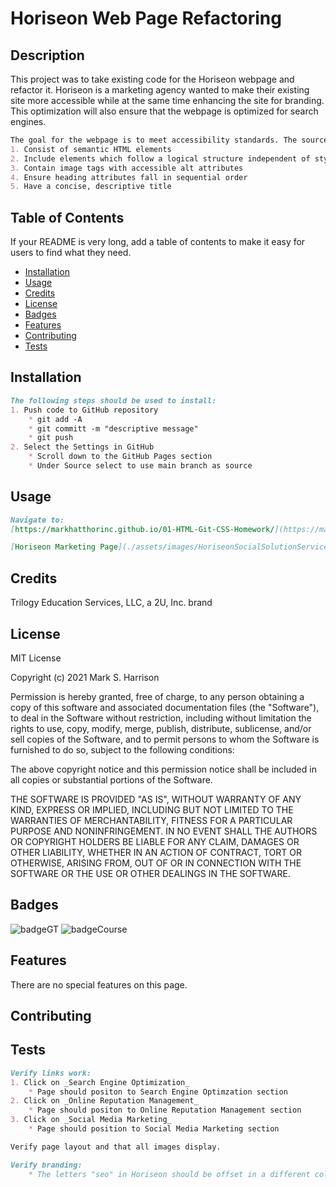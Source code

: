 # Horiseon Web Page Refactoring

## Description

This project was to take existing code for the Horiseon webpage and refactor it. Horiseon is a marketing agency wanted to make their existing site more accessible while at the same time enhancing the site for branding. This optimization will also ensure that the webpage is optimized for search engines.

```md
The goal for the webpage is to meet accessibility standards. The source code should:
1. Consist of semantic HTML elements
2. Include elements which follow a logical structure independent of styling and positioning
3. Contain image tags with accessible alt attributes
4. Ensure heading attributes fall in sequential order
5. Have a concise, descriptive title
```
## Table of Contents

If your README is very long, add a table of contents to make it easy for users to find what they need.

* [Installation](#installation)
* [Usage](#usage)
* [Credits](#credits)
* [License](#license)
* [Badges](#badges)
* [Features](#features)
* [Contributing](#contributing)
* [Tests](#tests)


## Installation

```md
The following steps should be used to install:
1. Push code to GitHub repository
    * git add -A
    * git committ -m "descriptive message"
    * git push
2. Select the Settings in GitHub
    * Scroll down to the GitHub Pages section
    * Under Source select to use main branch as source
```

## Usage 

```md
Navigate to:
[https://markhatthorinc.github.io/01-HTML-Git-CSS-Homework/](https://markhatthorinc.github.io/01-HTML-Git-CSS-Homework/)
```

```md
[Horiseon Marketing Page](./assets/images/HoriseonSocialSolutionService.png)
```


## Credits

Trilogy Education Services, LLC, a 2U, Inc. brand


## License

MIT License

Copyright (c) 2021 Mark S. Harrison

Permission is hereby granted, free of charge, to any person obtaining a copy
of this software and associated documentation files (the "Software"), to deal
in the Software without restriction, including without limitation the rights
to use, copy, modify, merge, publish, distribute, sublicense, and/or sell
copies of the Software, and to permit persons to whom the Software is
furnished to do so, subject to the following conditions:

The above copyright notice and this permission notice shall be included in all
copies or substantial portions of the Software.

THE SOFTWARE IS PROVIDED "AS IS", WITHOUT WARRANTY OF ANY KIND, EXPRESS OR
IMPLIED, INCLUDING BUT NOT LIMITED TO THE WARRANTIES OF MERCHANTABILITY,
FITNESS FOR A PARTICULAR PURPOSE AND NONINFRINGEMENT. IN NO EVENT SHALL THE
AUTHORS OR COPYRIGHT HOLDERS BE LIABLE FOR ANY CLAIM, DAMAGES OR OTHER
LIABILITY, WHETHER IN AN ACTION OF CONTRACT, TORT OR OTHERWISE, ARISING FROM,
OUT OF OR IN CONNECTION WITH THE SOFTWARE OR THE USE OR OTHER DEALINGS IN THE
SOFTWARE.

## Badges

![badgeGT](https://img.shields.io/static/v1?label=%3CGT%20Bootcamp%3E&message=01-HTML-Git-CSS&color=blue)
![badgeCourse](https://img.shields.io/static/v1?label=%3CCourse%20Work%3E&message=02-Homework&color=blue)

## Features

There are no special features on this page.

## Contributing


## Tests

```md
Verify links work:
1. Click on _Search Engine Optimization_
    * Page should positon to Search Engine Optimzation section
2. Click on _Online Reputation Management_
    * Page should positon to Online Reputation Management section
3. Click on _Social Media Marketing_
    * Page should position to Social Media Marketing section
```

```md
Verify page layout and that all images display.
```

```md
Verify branding:
    * The letters "seo" in Horiseon should be offset in a different color.
```
